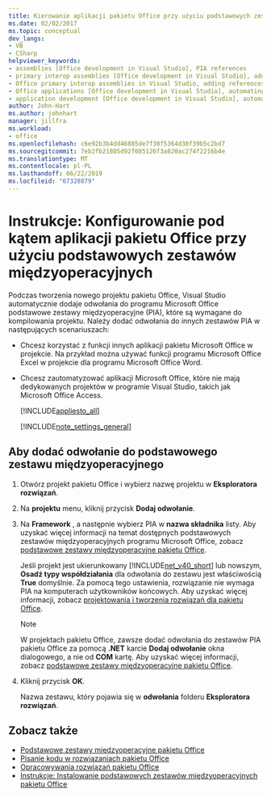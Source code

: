 ```yaml
---
title: Kierowanie aplikacji pakietu Office przy użyciu podstawowych zestawów międzyoperacyjnych
ms.date: 02/02/2017
ms.topic: conceptual
dev_langs:
- VB
- CSharp
helpviewer_keywords:
- assemblies [Office development in Visual Studio], PIA references
- primary interop assemblies [Office development in Visual Studio], adding references to
- Office primary interop assemblies in Visual Studio, adding references to
- Office applications [Office development in Visual Studio], automating
- application development [Office development in Visual Studio], automating
author: John-Hart
ms.author: johnhart
manager: jillfra
ms.workload:
- office
ms.openlocfilehash: c6e92b3b4dd46885de7f30f5364d30f39b5c2bd7
ms.sourcegitcommit: 7eb2fb21805d92f085126f3a820ac274f2216b4e
ms.translationtype: MT
ms.contentlocale: pl-PL
ms.lasthandoff: 06/22/2019
ms.locfileid: "67328879"
---
```

# <a name="how-to-target-office-applications-through-primary-interop-assemblies"></a>Instrukcje: Konfigurowanie pod kątem aplikacji pakietu Office przy użyciu podstawowych zestawów międzyoperacyjnych
  Podczas tworzenia nowego projektu pakietu Office, Visual Studio automatycznie dodaje odwołania do programu Microsoft Office podstawowe zestawy międzyoperacyjne (PIA), które są wymagane do kompilowania projektu. Należy dodać odwołania do innych zestawów PIA w następujących scenariuszach:

- Chcesz korzystać z funkcji innych aplikacji pakietu Microsoft Office w projekcie. Na przykład można używać funkcji programu Microsoft Office Excel w projekcie dla programu Microsoft Office Word.

- Chcesz zautomatyzować aplikacji Microsoft Office, które nie mają dedykowanych projektów w programie Visual Studio, takich jak Microsoft Office Access.

  [!INCLUDE[appliesto_all](../vsto/includes/appliesto-all-md.md)]

  [!INCLUDE[note_settings_general](../sharepoint/includes/note-settings-general-md.md)]

## <a name="to-add-a-reference-to-a-primary-interop-assembly"></a>Aby dodać odwołanie do podstawowego zestawu międzyoperacyjnego

1. Otwórz projekt pakietu Office i wybierz nazwę projektu w **Eksploratora rozwiązań**.

2. Na **projektu** menu, kliknij przycisk **Dodaj odwołanie**.

3. Na **Framework** , a następnie wybierz PIA w **nazwa składnika** listy. Aby uzyskać więcej informacji na temat dostępnych podstawowych zestawów międzyoperacyjnych programu Microsoft Office, zobacz [podstawowe zestawy międzyoperacyjne pakietu Office](../vsto/office-primary-interop-assemblies.md).

     Jeśli projekt jest ukierunkowany [!INCLUDE[net_v40_short](../sharepoint/includes/net-v40-short-md.md)] lub nowszym, **Osadź typy współdziałania** dla odwołania do zestawu jest właściwością **True** domyślnie. Za pomocą tego ustawienia, rozwiązanie nie wymaga PIA na komputerach użytkowników końcowych. Aby uzyskać więcej informacji, zobacz [projektowania i tworzenia rozwiązań dla pakietu Office](../vsto/designing-and-creating-office-solutions.md).

    > [!NOTE]
    > W projektach pakietu Office, zawsze dodać odwołania do zestawów PIA pakietu Office za pomocą **.NET** karcie **Dodaj odwołanie** okna dialogowego, a nie od **COM** kartę. Aby uzyskać więcej informacji, zobacz [podstawowe zestawy międzyoperacyjne pakietu Office](../vsto/office-primary-interop-assemblies.md).

4. Kliknij przycisk **OK**.

     Nazwa zestawu, który pojawia się w **odwołania** folderu **Eksploratora rozwiązań**.

## <a name="see-also"></a>Zobacz także
- [Podstawowe zestawy międzyoperacyjne pakietu Office](../vsto/office-primary-interop-assemblies.md)
- [Pisanie kodu w rozwiązaniach pakietu Office](../vsto/writing-code-in-office-solutions.md)
- [Opracowywania rozwiązań pakietu Office](../vsto/developing-office-solutions.md)
- [Instrukcje: Instalowanie podstawowych zestawów międzyoperacyjnych pakietu Office](../vsto/how-to-install-office-primary-interop-assemblies.md)

